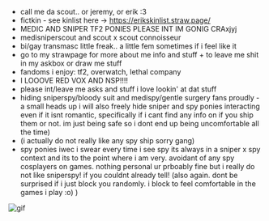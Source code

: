 - call me da scout.. or jeremy, or erik :3
- fictkin - see kinlist here -> https://erikskinlist.straw.page/
- MEDIC AND SNIPER TF2 PONIES PLEASE INT IM GONIG CRAxjyj
- medisniperscout and scout x scout connoisseur 
- bi/gay transmasc little freak.. a little fem sometimes if i feel like it
- go to my strawpage for more about me info and stuff + to leave me shit in my askbox or draw me stuff
- fandoms i enjoy: tf2, overwatch, lethal company
- I LOOOVE RED VOX AND NSP!!!!
- please int/leave me asks and stuff i love lookin' at dat stuff
- hiding sniperspy/bloody suit and medispy/gentle surgery fans proudly - a small heads up i will also freely hide sniper and spy ponies interacting even if it isnt romantic, specifically if i cant find any info on if you ship them or not. im just being safe so i dont end up being uncomfortable all the time)
- (i actually do not really like any spy ship sorry gang)
- spy ponies iwec i swear every time i see spy its always in a sniper x spy context and its to the point where i am very. avoidant of any spy cosplayers on games. nothing personal ur prboably fine but i really do not like sniperspy! if you couldnt already tell! (also again. dont be surprised if i just block you randomly. i block to feel comfortable in the games i play :o) )

![gif](https://cdn.discordapp.com/attachments/857675663309668356/1299446510827737088/12132811_cd5b7.gif)
<!---
ianian69/ianian69 is a ✨ special ✨ repository because its `README.md` (this file) appears on your GitHub profile.
You can click the Preview link to take a look at your changes.
--->
